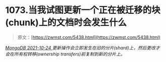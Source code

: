 <!--yml
category: 未分类
date: 0001-01-01 00:00:00
-->

# 1073.当我试图更新一个正在被迁移的块(chunk)上的文档时会发生什么

> 原文：[https://zwmst.com/5438.html](https://zwmst.com/5438.html)

   [ *MongoDB* ](https://zwmst.com/mongodb)*[ <time datetime="2021-10-25T00:55:02+08:00"> 2021-10-24 </time> ](https://zwmst.com/5438.html)  更新操作会立即发生在旧的分片(shard)上，然后更改才会在所有权转移(ownership transfers)前复制到新的分片上。*